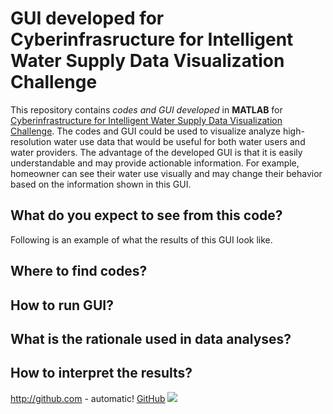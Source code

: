 # GUI developed for Cyberinfrasructure for Intelligent Water Supply Data Visualization Challenge

This repository contains *codes and GUI developed* in **MATLAB** for [Cyberinfrastructure for Intelligent Water Supply Data Visualization Challenge](https://github.com/UCHIC/CIWS-VisChallenge). The codes and GUI could be used to visualize analyze high-resolution water use data that would be useful for both water users and water providers. The advantage of the developed GUI is that it is easily understandable and may provide actionable information. For example, homeowner can see their water use visually and may change their behavior based on the information shown in this GUI. 

## What do you expect to see from this code?
Following is an example of what the results of this GUI look like.


## Where to find codes?


## How to run GUI?


## What is the rationale used in data analyses?


## How to interpret the results?


http://github.com - automatic!
[GitHub](http://github.com)
![](image.png)
